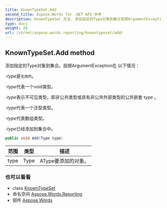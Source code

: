```yaml
---
title: KnownTypeSet.Add
second_title: Aspose.Words for .NET API 参考
description: KnownTypeSet 方法. 添加指定的Type对象到集合投掷ArgumentException在 以下情况
type: docs
weight: 20
url: /zh/net/aspose.words.reporting/knowntypeset/add/
---
```

## KnownTypeSet.Add method

添加指定的Type对象到集合。投掷ArgumentException在 以下情况：

-*type*是`无效的`。

-*type*代表一个void类型。

-*type*表示不可见类型，即非公共类型或具有非公共外部类型的公共嵌套 type 。

-*type*代表一个泛型类型。

-*type*代表数组类型。

-*type*已经添加到集合中。

```csharp
public void Add(Type type)
```

| 范围 | 类型 | 描述 |
| --- | --- | --- |
| type | Type | AType要添加的对象。 |

### 也可以看看

* class [KnownTypeSet](../)
* 命名空间 [Aspose.Words.Reporting](../../knowntypeset/)
* 部件 [Aspose.Words](../../../)


